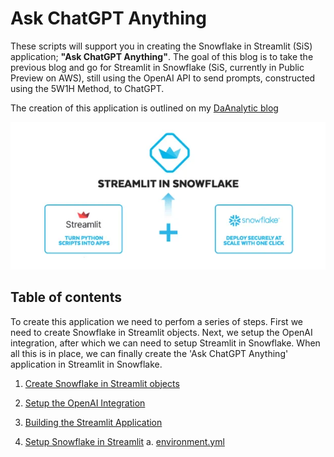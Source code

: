 # Ask ChatGPT Anything

These scripts will support you in creating the Snowflake in Streamlit (SiS) application; **"Ask ChatGPT Anything"**. The goal of this blog is to take the previous blog and go for Streamlit in Snowflake (SiS, currently in Public Preview on AWS), still using the OpenAI API to send prompts, constructed using the 5W1H Method, to ChatGPT.

The creation of this application is outlined on my [DaAnalytic blog](https://medium.daanalytics.nl/asking-chatgpt-anything-using-streamlit-in-snowflake-and-the-5w1h-method-54ac8db5d333)

![Snowflake in Streamlit](https://github.com/daanalytics/snowflake/blob/master/pictures/Streamlit%20in%20Snowflake.webp)

## Table of contents

To create this application we need to perfom a series of steps. First we need to create Snowflake in Streamlit objects. Next, we setup the OpenAI integration, after which we can need to setup Streamlit in Snowflake. When all this is in place, we can finally create the 'Ask ChatGPT Anything' application in Streamlit in Snowflake.

1. [Create Snowflake in Streamlit objects](https://github.com/daanalytics/Snowflake/blob/master/python/streamlit/AskChatGPTAnything/Create_SIS_objects.sql)

2. [Setup the OpenAI Integration](https://github.com/daanalytics/Snowflake/blob/master/python/streamlit/AskChatGPTAnything/Create_OpenAI_Integration.sql)

3. [Building the Streamlit Application](https://github.com/daanalytics/Snowflake/blob/master/python/streamlit/AskChatGPTAnything/ask_chatgpt_anything.py)

4. [Setup Snowflake in Streamlit](https://github.com/daanalytics/Snowflake/blob/master/python/streamlit/AskChatGPTAnything/Create_SIS_application.sql)
    a. [environment.yml](https://github.com/daanalytics/Snowflake/blob/master/python/streamlit/AskChatGPTAnything/environment.yml)
